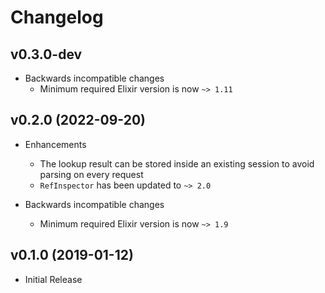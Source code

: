 # Changelog

## v0.3.0-dev

- Backwards incompatible changes
    - Minimum required Elixir version is now `~> 1.11`

## v0.2.0 (2022-09-20)

- Enhancements
    - The lookup result can be stored inside an existing session to avoid parsing on every request
    - `RefInspector` has been updated to `~> 2.0`

- Backwards incompatible changes
    - Minimum required Elixir version is now `~> 1.9`

## v0.1.0 (2019-01-12)

- Initial Release
